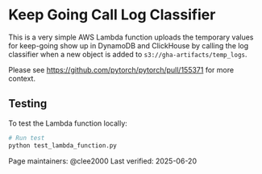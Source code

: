 # Keep Going Call Log Classifier

This is a very simple AWS Lambda function uploads the temporary values for
keep-going show up in DynamoDB and ClickHouse by calling the log classifier when
a new object is added to `s3://gha-artifacts/temp_logs`.

Please see https://github.com/pytorch/pytorch/pull/155371 for more context.

## Testing

To test the Lambda function locally:

```bash
# Run test
python test_lambda_function.py
```

Page maintainers: @clee2000
Last verified: 2025-06-20
